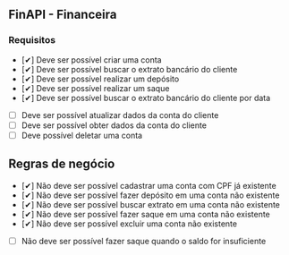 ## FinAPI - Financeira

### Requisitos
- [✔] Deve ser possível criar uma conta
- [✔] Deve ser possível buscar o extrato bancário do cliente
- [✔] Deve ser possível realizar um depósito
- [✔] Deve ser possível realizar um saque
- [✔] Deve ser possível buscar o extrato bancário do cliente por data
- [ ] Deve ser possível atualizar dados da conta do cliente
- [ ] Deve ser possível obter dados da conta do cliente
- [ ] Deve possível deletar uma conta

## Regras de negócio
- [✔] Não deve ser possível cadastrar uma conta com CPF já existente
- [✔] Não deve ser possível fazer depósito em uma conta não existente
- [✔] Não deve ser possível buscar extrato em uma conta não existente
- [✔] Não deve ser possível fazer saque em uma conta não existente
- [✔] Não deve ser possível excluir uma conta não existente
- [ ] Não deve ser possível fazer saque quando o saldo for insuficiente